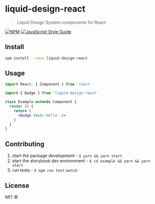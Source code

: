 # liquid-design-react

> Liquid Design System components for React

[![NPM](https://img.shields.io/npm/v/liquid-design-react.svg)](https://www.npmjs.com/package/liquid-design-react) [![JavaScript Style Guide](https://img.shields.io/badge/code_style-standard-brightgreen.svg)](https://standardjs.com)

## Install

```bash
npm install --save liquid-design-react
```

## Usage

```jsx
import React, { Component } from 'react'

import { Badge } from 'liquid-design-react'

class Example extends Component {
  render () {
    return (
      <Badge text='Hello' />
    )
  }
}
```

## Contributing

1. start the package development - `$ yarn && yarn start`
1. start the storybook dev environment - `$ cd example && yarn && yarn start`
1. run tests - `$ npm run test:watch`

## License

MIT ©
